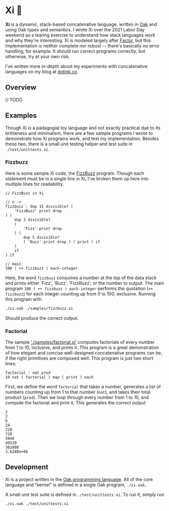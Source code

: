 # Xi 🗼

**Xi** is a dynamic, stack-based concatenative language, written in [Oak](https://oaklang.org/) and using Oak types and semantics. I wrote Xi over the 2021 Labor Day weekend as a learing exercise to understand how stack languages work and why they're interesting. Xi is modeled largely after [Factor](https://factorcode.org/), but this implementation is neither complete nor robust -- there's basically no error handling, for example. It should run correct programs correctly, but otherwise, try at your own risk.

I've written more in-depth about my experiments with concatenative languages on my blog at [dotink.co](https://dotink.co/posts/xi/).

## Overview

// TODO

## Examples

Though Xi is a padagogial toy language and not exactly practical due to its brittleness and minimalism, there are a few sample programs I wrote to demonstrate how Xi programs work, and test my implementation. Besides these two, there is a small unit testing helper and test suite in `./test/unittests.xi`.

### Fizzbuzz

Here is some sample Xi code, the [FizzBuzz](https://en.wikipedia.org/wiki/Fizz_buzz) program. Though each statement must be in a single line in Xi, I've broken them up here into multiple lines for readability.

```factor
// FizzBuzz in Xi

// n -> _
fizzbuzz : dup 15 divisible? (
    'FizzBuzz' print drop
) (
    dup 3 divisible?
    (
        'Fizz' print drop
    ) (
        dup 5 divisible?
        ( 'Buzz' print drop ) ( print ) if
    )
    if
) if

// main
100 ( ++ fizzbuzz ) each-integer
```

Here, the word `fizzbuzz` consumes a number at the top of the data stack and prints either 'Fizz', 'Buzz', 'FizzBuzz', or the number to output. The main program `100 ( ++ fizzbuzz ) each-integer` performs the quotation (`++ fizzbuzz`) for each integer counting up from 0 to 100, exclusive. Running this program with

```sh
./xi.oak ./samples/fizzbuzz.xi
```

Should produce the correct output.

### Factorial

The sample ['./samples/factorial.xi'](samples/factorial.xi) computes factorials of every number from 1 to 10, inclusive, and prints it. This program is a great demonstration of how elegant and concise well-designed concatenative programs can be, if the right primitives are composed well. This program is just two short lines:

```factor
factorial : nat prod
10 nat ( factorial ) map ( print ) each
```

First, we define the word `factorial` that takes a number, generates a list of numbers counting up from 1 to that number (`nat`), and takes their total product (`prod`). Then we loop through every number from 1 to 10, and compute the factorial and print it. This generates the correct output

```
1
2
6
24
120
720
5040
40320
362880
3.6288e+06
```

## Development

Xi is a project written in the [Oak programming language](https://oaklang.org/). All of the core language and "kernel" is defined in a single Oak program, `./xi.oak`.

A small unit test suite is defined in `./test/unittests.xi`. To run it, simply run

```sh
./xi.oak ./test/unittests.xi
```

